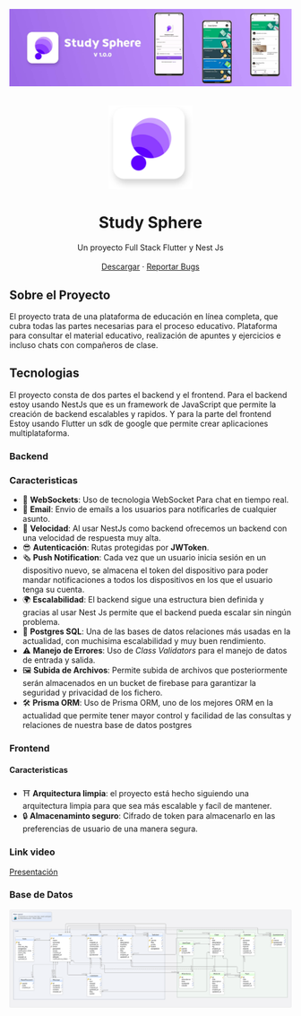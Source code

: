 ![banner](assets/banner.jpg)

<!-- PROJECT LOGO -->
<br />
<div align="center">
  <a href="https://github.com/othneildrew/Best-README-Template">
    <img src="assets/logo.png" alt="Logo" width="150" height="150">
  </a>
  <h1 align="center">Study Sphere</h1>
  <p align="center">
    Un proyecto Full Stack Flutter y Nest Js
    <br />
    <br />
    <a href="https://github.com/AbianS/study-sphere/releases/tag/V.1.0.1">Descargar</a>
    ·
    <a href="https://github.com/AbianS/study-sphere/issues">Reportar Bugs</a>
    
  </p>
</div>


## Sobre el Proyecto

El proyecto trata de una plataforma de educación en línea completa, que cubra todas las partes necesarias para el proceso educativo. Plataforma para consultar el material educativo, realización de apuntes y ejercicios e incluso chats con compañeros de clase.

## Tecnologias

El proyecto consta de dos partes el backend y el frontend. Para el backend estoy usando NestJs que es un framework de JavaScript que permite la creación de backend escalables y rapidos. Y para la parte del frontend Estoy usando Flutter un sdk de google que permite crear aplicaciones multiplataforma.

### Backend

### Caracteristicas

-  📶 **WebSockets**: Uso de tecnologia WebSocket Para chat en tiempo real.
- 📧 **Email**: Envio de emails a los usuarios para notificarles de cualquier asunto.
- 🏃 **Velocidad**: Al usar NestJs como backend ofrecemos un backend con una velocidad de respuesta muy alta.
- 😎 **Autenticación**: Rutas protegidas por **JWToken**.
- 🗞️ **Push Notification**: Cada vez que un usuario inicia sesión en un dispositivo nuevo, se almacena el token del dispositivo para poder mandar notificaciones a todos los dispositivos en los que el usuario tenga su cuenta.
- 🌍 **Escalabilidad**: El backend sigue una estructura bien definida y gracias al usar Nest Js permite que el backend pueda escalar sin ningún problema.
- 📄 **Postgres SQL**: Una de las bases de datos relaciones más usadas en la actualidad, con muchisima escalabilidad y muy buen rendimiento.
- ⚠️ **Manejo de Errores**: Uso de _Class Validators_ para el manejo de datos de entrada y salida.
- 🖼️ **Subida de Archivos**: Permite subida de archivos que posteriormente serán almacenados en un bucket de firebase para garantizar la seguridad y privacidad de los fichero.
- 🛠️ **Prisma ORM**: Uso de Prisma ORM, uno de los mejores ORM en la actualidad que permite tener mayor control y facilidad de las consultas y relaciones de nuestra base de datos postgres


### Frontend

#### Caracteristicas

- ⛩️ **Arquitectura limpia**: el proyecto está hecho siguiendo una arquitectura limpia para que sea más escalable y facíl de mantener.
- 🔒 **Almacenaminto seguro**: Cifrado de token para almacenarlo en las preferencias de usuario de una manera segura.


### Link video

[Presentación](https://youtu.be/DA0xH3O4iaM)

### Base de Datos
![bbdd](assets/bd.svg)

